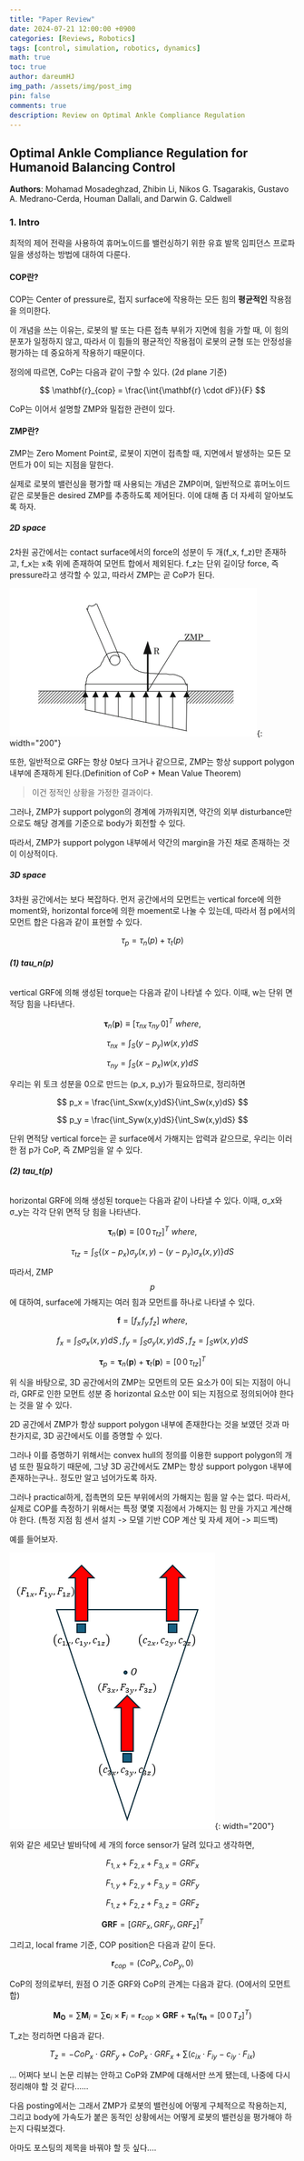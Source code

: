 ```yaml
---
title: "Paper Review"
date: 2024-07-21 12:00:00 +0900
categories: [Reviews, Robotics]
tags: [control, simulation, robotics, dynamics]
math: true
toc: true
author: dareumHJ
img_path: /assets/img/post_img
pin: false
comments: true
description: Review on Optimal Ankle Compliance Regulation
---
```


## **Optimal Ankle Compliance Regulation for Humanoid Balancing Control**

**Authors**: Mohamad Mosadeghzad, Zhibin Li, Nikos G. Tsagarakis, Gustavo A. Medrano-Cerda, Houman Dallali, and Darwin G. Caldwell

### **1. Intro**
최적의 제어 전략을 사용하여 휴머노이드를 밸런싱하기 위한 유효 발목 임피던스 프로파일을 생성하는 방법에 대하여 다룬다.

#### **COP란?**
COP는 Center of pressure로, 접지 surface에 작용하는 모든 힘의 **평균적인** 작용점을 의미한다.

이 개념을 쓰는 이유는, 로봇의 발 또는 다른 접촉 부위가 지면에 힘을 가할 때, 이 힘의 분포가 일정하지 않고,
따라서 이 힘들의 평균적인 작용점이 로봇의 균형 또는 안정성을 평가하는 데 중요하게 작용하기 때문이다.

정의에 따르면, CoP는 다음과 같이 구할 수 있다. (2d plane 기준)

$$ \mathbf{r}_{cop} = \frac{\int{\mathbf{r} \cdot dF}}{F} $$

CoP는 이어서 설명할 ZMP와 밀접한 관련이 있다.

#### **ZMP란?**
ZMP는 Zero Moment Point로, 로봇이 지면이 접촉할 때, 지면에서 발생하는 모든 모먼트가 0이 되는 지점을 말한다.

실제로 로봇의 밸런싱을 평가할 때 사용되는 개념은 ZMP이며, 일반적으로 휴머노이드 같은 로봇들은 desired ZMP를 추종하도록 제어된다. 이에 대해 좀 더 자세히 알아보도록 하자.

##### **2D space**
2차원 공간에서는 contact surface에서의 force의 성분이 두 개(f_x, f_z)만 존재하고, f_x는 x축 위에 존재하여 모먼트 합에서 제외된다.
f_z는 단위 길이당 force, 즉 pressure라고 생각할 수 있고, 따라서 ZMP는 곧 CoP가 된다.

![fig1](../assets/img/post_img/20240721-1.png){: width="200"}

또한, 일반적으로 GRF는 항상 0보다 크거나 같으므로, ZMP는 항상 support polygon 내부에 존재하게 된다.(Definition of CoP + Mean Value Theorem)

> 이건 정적인 상황을 가정한 결과이다.

그러나, ZMP가 support polygon의 경계에 가까워지면, 약간의 외부 disturbance만으로도 해당 경계를 기준으로 body가 회전할 수 있다.

따라서, ZMP가 support polygon 내부에서 약간의 margin을 가진 채로 존재하는 것이 이상적이다.

##### **3D space**
3차원 공간에서는 보다 복잡하다. 먼저 공간에서의 모먼트는 vertical force에 의한 moment와, horizontal force에 의한 moement로 나눌 수 있는데, 따라서 점 p에서의 모먼트 합은 다음과 같이 표현할 수 있다.

$$ \tau_{p} = \tau_{n}(p) + \tau_t(p)$$

###### **(1) tau_n(p)**
vertical GRF에 의해 생성된 torque는 다음과 같이 나타낼 수 있다. 이때, w는 단위 면적당 힘을 나타낸다.

$$ \mathbf{\tau}_n(\mathbf{p}) \equiv [\tau_{nx} \, \tau_{ny} \, 0]^T \,\, where, $$

$$\tau_{nx} = \int_S{(y-p_y)w(x, y)dS}$$

$$\tau_{ny} = \int_S{(x-p_x)w(x, y)dS}$$

우리는 위 토크 성분을 0으로 만드는 (p_x, p_y)가 필요하므로, 정리하면

$$ p_x = \frac{\int_Sxw(x,y)dS}{\int_Sw(x,y)dS} $$

$$ p_y = \frac{\int_Syw(x,y)dS}{\int_Sw(x,y)dS} $$

단위 면적당 vertical force는 곧 surface에서 가해지는 압력과 같으므로, 우리는 이러한 점 p가 CoP, 즉 ZMP임을 알 수 있다.

###### **(2) tau_t(p)**
horizontal GRF에 의해 생성된 torque는 다음과 같이 나타낼 수 있다. 이때, σ_x와 σ_y는 각각 단위 면적 당 힘을 나타낸다.

$$ \mathbf{\tau}_n(\mathbf{p}) \equiv [0 \, 0 \, \tau_{tz}]^T \,\, where, $$

$$\tau_{tz} = \int_S{\{(x-p_x)\sigma_y(x, y) - (y-p_y)\sigma_x(x, y)\}dS}$$

따라서, ZMP $$ p $$ 에 대하여, surface에 가해지는 여러 힘과 모먼트를 하나로 나타낼 수 있다.

$$ \mathbf{f} = [f_x \, f_y \, f_z] \,\, where,$$

$$ f_x = \int_S\sigma_x(x, y)dS \,, f_y = \int_S\sigma_y(x, y)dS \,, f_z = \int_Sw(x,y)dS $$

$$ \mathbf{\tau}_p = \mathbf{\tau}_n(\mathbf{p}) + \mathbf{\tau}_t(\mathbf{p}) = [0 \, 0 \, \tau_{tz}]^T$$

위 식을 바탕으로, 3D 공간에서의 ZMP는 모먼트의 모든 요소가 0이 되는 지점이 아니라,
GRF로 인한 모먼트 성분 중 horizontal 요소만 0이 되는 지점으로 정의되어야 한다는 것을 알 수 있다.

2D 공간에서 ZMP가 항상 support polygon 내부에 존재한다는 것을 보였던 것과 마찬가지로, 3D 공간에서도 이를 증명할 수 있다.

그러나 이를 증명하기 위해서는 convex hull의 정의를 이용한 support polygon의 개념 또한 필요하기 때문에, 그냥 3D 공간에서도 ZMP는 항상 support polygon 내부에 존재하는구나.. 정도만 알고 넘어가도록 하자.

그러나 practical하게, 접촉면의 모든 부위에서의 가해지는 힘을 알 수는 없다. 따라서, 실제로 COP를 측정하기 위해서는 특정 몇몇 지점에서 가해지는 힘 만을 가지고 계산해야 한다. (특정 지점 힘 센서 설치 -> 모델 기반 COP 계산 및 자세 제어 -> 피드백)

예를 들어보자.

![fig1](../assets/img/post_img/20240721-0.png){: width="200"}

위와 같은 세모난 발바닥에 세 개의 force sensor가 달려 있다고 생각하면,

$$ F_{1,x}+F_{2,x}+F_{3,x}=GRF_x $$

$$ F_{1,y}+F_{2,y}+F_{3,y}=GRF_y $$

$$ F_{1,z}+F_{2,z}+F_{3,z}=GRF_z $$

$$ \mathbf{GRF} = [GRF_x, GRF_y, GRF_z]^T $$

그리고, local frame 기준, COP position은 다음과 같이 둔다.

$$ \mathbf{r}_{cop} = (CoP_x, CoP_y, 0) $$

CoP의 정의로부터, 원점 O 기준 GRF와 CoP의 관계는 다음과 같다. (O에서의 모먼트 합)

$$ \mathbf{M_O} = \sum{\mathbf{M}_i} = \sum{\mathbf{c}_i \times \mathbf{F}_i} = \mathbf{r}_{cop} \times \mathbf{GRF} + \mathbf{\tau_n} \left(\mathbf{\tau_n} = [0\,0\,T_z]^T\right) $$

T_z는 정리하면 다음과 같다.

$$ T_z = -CoP_x \cdot GRF_y + CoP_x \cdot GRF_x + \sum{(c_{ix} \cdot F_{iy} - c_{iy} \cdot F_{ix})} $$

...
어쩌다 보니 논문 리뷰는 안하고 CoP와 ZMP에 대해서만 쓰게 됐는데, 나중에 다시 정리해야 할 것 같다......

다음 posting에서는 그래서 ZMP가 로봇의 밸런싱에 어떻게 구체적으로 작용하는지, 그리고 body에 가속도가 붙은 동적인 상황에서는 어떻게 로봇의 밸런싱을 평가해야 하는지 다뤄보겠다.

아마도 포스팅의 제목을 바꿔야 할 듯 싶다....